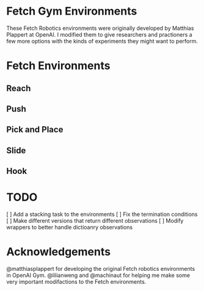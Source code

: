 # Fetch Gym Environments

These Fetch Robotics environments were originally developed by Matthias Plappert at OpenAI.  I modified them to give researchers and practioners a few more options with the kinds of experiments they might want to perform.



# Fetch Environments


## Reach

## Push

## Pick and Place

## Slide

## Hook


# TODO
[ ] Add a stacking task to the environments
[ ] Fix the termination conditions
[ ] Make different versions that return different observations
[ ] Modify wrappers to better handle dictioanry observations 

# Acknowledgements
@matthiasplappert for developing the original Fetch robotics environments in OpenAI Gym. @lilianweng and @machinaut for helping me make some very important modifactions to the Fetch environments.
